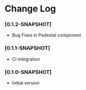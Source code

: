 # Change Log

### [0.1.2-SNAPSHOT]
- Bug Fixes in Pedestal component

### [0.1.1-SNAPSHOT]
- CI integration

### [0.1.0-SNAPSHOT]
- Initial version
